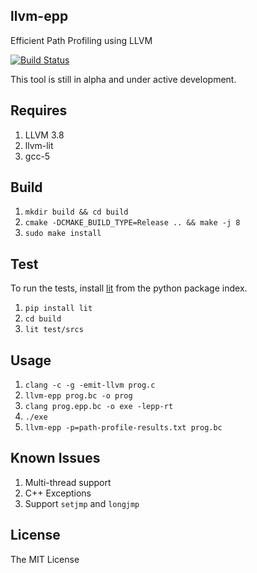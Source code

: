 ## llvm-epp 
Efficient Path Profiling using LLVM 

[![Build Status](https://travis-ci.org/sfu-arch/llvm-epp.svg?branch=master)](https://travis-ci.org/sfu-arch/llvm-epp)

This tool is still in alpha and under active development. 

## Requires 

1. LLVM 3.8
2. llvm-lit 
3. gcc-5

## Build 

1. `mkdir build && cd build`
2. `cmake -DCMAKE_BUILD_TYPE=Release .. && make -j 8`
3. `sudo make install`

## Test

To run the tests, install [lit](https://pypi.python.org/pypi/lit) from the python package index. 

1. `pip install lit`
2. `cd build`
3. `lit test/srcs`  

## Usage

1. `clang -c -g -emit-llvm prog.c`
2. `llvm-epp prog.bc -o prog`
3. `clang prog.epp.bc -o exe -lepp-rt`
4. `./exe`
5. `llvm-epp -p=path-profile-results.txt prog.bc`

## Known Issues 

1. Multi-thread support  
2. C++ Exceptions  
3. Support `setjmp` and `longjmp`

## License 

The MIT License

